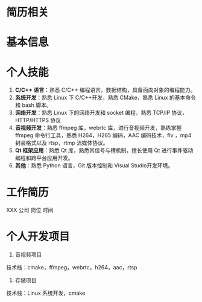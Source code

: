 # 简历相关

# 基本信息

# 个人技能

1. **C/C++ 语言**：熟悉 C/C++ 编程语言，数据结构，具备面向对象的编程能力。
2. **系统开发**：熟悉 Linux 下 C/C++开发，熟悉 CMake，熟悉 Linux 的基本命令和 bash 脚本。
3. **网络开发**：熟悉 Linux 下的网络开发和 socket 编程，熟悉 TCP/IP 协议，HTTP/HTTPS 协议
4. **音视频开发**：熟悉 ffmpeg 库，webrtc 库，进行音视频开发，熟练掌握 ffmpeg 命令行工具，熟悉 H264，H265 编码，AAC 编码技术，flv ，mp4 封装格式以及 rtsp，rtmp 流媒体协议。
5. **Qt 框架应用**：熟悉 Qt 库，熟悉其信号与槽机制，擅长使用 Qt 进行事件驱动编程和跨平台应用开发。
6. **其他**：熟悉 Python 语言，Git 版本控制和 Visual Studio开发环境。

# 工作简历

XXX 公司 岗位 时间

# 个人开发项目

1. 音视频项目

技术栈：cmake，ffmpeg，webrtc，h264，aac，rtsp

1. 存储项目

技术栈：Linux 系统开发，cmake